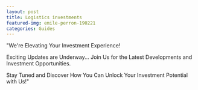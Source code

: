 ```yaml
---
layout: post
title: Logistics investments
featured-img: emile-perron-190221
categories: Guides
---
```


"We're Elevating Your Investment Experience!

Exciting Updates are Underway... Join Us for the Latest Developments and Investment Opportunities.

Stay Tuned and Discover How You Can Unlock Your Investment Potential with Us!"